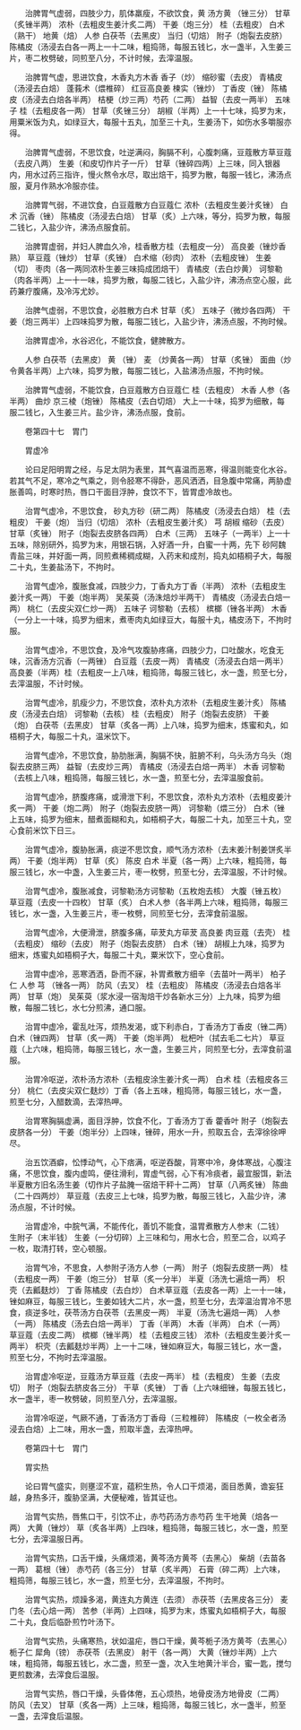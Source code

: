 <!-- { "loadSidebar": true } -->
　　治脾胃气虚弱，四肢少力，肌体羸瘦，不欲饮食，黄 汤方黄 （锉三分） 甘草（炙锉半两） 浓朴（去粗皮生姜汁炙二两） 干姜（炮三分） 桂（去粗皮） 白术（熟干） 地黄（焙） 人参 白茯苓（去黑皮） 当归（切焙） 附子（炮裂去皮脐） 陈橘皮（汤浸去白各一两上一十二味，粗捣筛，每服五钱匕，水一盏半，入生姜三片，枣二枚劈破，同煎至八分，不计时候，去滓温服。

　　治脾胃气虚，思进饮食，木香丸方木香 香子（炒） 缩砂蜜（去皮） 青橘皮（汤浸去白焙） 蓬莪术（煨椎碎） 红豆高良姜 楝实（锉炒） 丁香皮（锉） 陈橘皮（汤浸去白焙各半两） 桔梗（炒三两）芍药（二两） 益智（去皮一两半） 五味子 桂（去粗皮各一两） 甘草（炙锉三分） 胡椒（半两）上一十七味，捣罗为末，用粟米饭为丸，如绿豆大，每服十五丸，加至三十丸，生姜汤下，如伤水多嚼服亦得。

　　治脾胃气虚弱，不思饮食，吐逆满闷，胸膈不利，心腹刺痛，豆蔻散方草豆蔻（去皮八两） 生姜（和皮切作片子一斤） 甘草（锉碎四两）上三味，同入银器内，用水过药三指许，慢火熬令水尽，取出焙干，捣罗为散，每服一钱匕，沸汤点服，夏月作熟水冷服亦佳。

　　治脾胃气弱，不进饮食，白豆蔻散方白豆蔻仁 浓朴（去粗皮生姜汁炙锉） 白术 沉香（锉） 陈橘皮（汤浸去白焙） 甘草（炙）上六味，等分，捣罗为散，每服二钱匕，入盐少许，沸汤点服食前。

　　治脾胃虚弱，并妇人脾血久冷，桂香散方桂（去粗皮一分） 高良姜（锉炒香熟） 草豆蔻（锉炒） 甘草（炙锉） 白术缩（砂肉） 浓朴（去粗皮锉） 生姜（切） 枣肉（各一两同浓朴生姜三味捣成团焙干） 青橘皮（去白炒黄） 诃黎勒（肉各半两）上一十一味，捣罗为散，每服二钱匕，入盐少许，沸汤点空心服，此药兼疗腹痛，及冷泻尤妙。

　　治脾气虚弱，不思饮食，必胜散方白术 甘草（炙） 五味子（微炒各四两） 干姜（炮三两半）上四味捣罗为散，每服二钱匕，入盐少许，沸汤点服，不拘时候。

　　治脾胃虚冷，水谷迟化，不能饮食，健脾散方。

　　人参 白茯苓（去黑皮） 黄 （锉） 麦 （炒黄各一两） 甘草（炙锉） 面曲（炒令黄各半两）上六味，捣罗为散，每服二钱匕，入盐沸汤点服，不拘时候。

　　治脾胃气虚弱，不能饮食，白豆蔻散方白豆蔻仁 桂（去粗皮） 木香 人参（各半两） 曲炒 京三棱（炮锉） 陈橘皮（去白切焙） 大上一十味，捣罗为细散，每服二钱匕，入生姜三片。盐少许，沸汤点服，食前。

　　卷第四十七　胃门

　　胃虚冷

　　论曰足阳明胃之经，与足太阴为表里，其气喜温而恶寒，得温则能变化水谷。若其气不足，寒冷之气乘之，则令胫寒不得卧，恶风洒洒，目急腹中常痛，两胁虚胀善鸣，时寒时热，唇口干面目浮肿，食饮不下，皆胃虚冷故也。

　　治胃气虚冷，不思饮食， 砂丸方砂（研二两） 陈橘皮（汤浸去白焙） 桂（去粗皮） 干姜（炮） 当归（切焙） 浓朴（去粗皮生姜汁炙） 芎 胡椒 缩砂（去皮） 甘草（炙锉） 附子（炮裂去皮脐各四两） 白术（三两） 五味子（一两半）上一十五味，除别研外，捣罗为末，用银石锅，入好酒一升，白蜜一十两，先下 砂阿魏青盐三味，并好面一两，同煎煮稀稠成糊，入药末和成剂，捣丸如梧桐子大，每服二十丸，生姜盐汤下，不拘时。

　　治胃气虚冷，腹胀食减，四肢少力，丁香丸方丁香（半两） 浓朴（去粗皮生姜汁炙一两） 干姜（炮半两） 吴茱萸（汤洙焙炒半两干） 青橘皮（汤浸去白焙一两） 桃仁（去皮尖双仁炒一两） 五味子 诃黎勒（去核） 槟榔（锉各半两） 木香（一分上一十味，捣罗为细末，煮枣肉丸如绿豆大，每服十丸，橘皮汤下，不拘时服。

　　治胃气虚冷，不思饮食，及冷气攻腹胁疼痛，四肢少力，口吐酸水，吃食无味，沉香汤方沉香（一两锉） 白豆蔻（去皮一两） 青橘皮（汤浸去白焙一两半） 高良姜（半两）桂（去粗皮一上八味，粗捣筛，每服三钱匕，水一盏，煎至七分，去滓温服，不计时候。

　　治胃气虚冷，肌瘦少力，不思饮食，浓朴丸方浓朴（去粗皮生姜汁炙） 陈橘皮（汤浸去白焙） 诃黎勒（去核） 桂（去粗皮） 附子（炮裂去皮脐） 干姜（炮） 白茯苓（去黑皮） 甘草（炙各一两）上八味，捣罗为细末，炼蜜和丸，如梧桐子大，每服二十丸，温米饮下。

　　治胃气虚冷，不思饮食，胁肋胀满，胸膈不快，脏腑不利，乌头汤方乌头（炮裂去皮脐三两） 益智（去皮炒三两） 青橘皮（汤浸去白焙一两半） 木香 诃黎勒（去核上八味，粗捣筛，每服三钱匕，水一盏，煎至七分，去滓温服食前。

　　治胃气虚冷，脐腹疼痛，或滑泄下利，不思饮食，浓朴丸方浓朴（去粗皮姜汁炙一两） 干姜（炮二两） 附子（炮裂去皮脐一两） 诃黎勒（煨三分） 白术（锉上五味，捣罗为细末，醋煮面糊和丸，如梧桐子大，每服二十丸，加至三十丸，空心食前米饮下日三。

　　治胃气虚冷，腹胁胀满，痰逆不思饮食，顺气汤方浓朴（去末姜汁制姜饼炙半两） 干姜（炮半两） 甘草（炙） 陈皮 白术 半夏（各一两）上六味，粗捣筛，每服三钱匕，水一中盏，入生姜三片，枣一枚劈，煎至七分，去滓温服，不计时候。

　　治胃气虚冷，腹胀减食，诃黎勒汤方诃黎勒（五枚炮去核） 大腹（锉五枚） 草豆蔻（去皮一十四枚） 甘草（炙） 白术人参（各半两上六味，粗捣筛，每服三钱匕，水一盏，入生姜三片，枣一枚劈，同煎至七分，去滓食前温服。

　　治胃气虚冷，大便滑泄，脐腹多痛，荜茇丸方荜茇 高良姜 肉豆蔻（去壳） 桂（去粗皮） 缩砂（去皮） 附子（炮裂去皮脐） 白术（锉） 胡椒上九味，捣罗为细末，炼蜜丸如梧桐子大，每服二十丸，粟米饮下，空心食前。

　　治胃中虚冷，恶寒洒洒，卧而不寐，补胃煮散方细辛（去苗叶一两半） 柏子仁 人参 芎 （锉各一两） 防风（去叉） 桂（去粗皮） 陈橘皮（汤浸去白焙各半两） 甘草（炮） 吴茱萸（浆水浸一宿淘焙干炒各新水三分）上九味，捣罗为细散，每服二钱匕，水七分煎沸，通口服。

　　治胃中虚冷，霍乱吐泻，烦热发渴，或下利赤白，丁香汤方丁香皮（锉二两） 白术（锉四两） 甘草（炙一两） 干姜（炮半两） 枇杷叶（拭去毛二七片） 草豆蔻（上六味，粗捣筛，每服三钱匕，水一盏，生姜三片，同煎至七分，去滓食前温服。

　　治胃冷呕逆，浓朴汤方浓朴（去粗皮涂生姜汁炙一两） 白术 桂（去粗皮各三分） 桃仁（去皮尖双仁麸炒）丁香（各上五味，粗捣筛，每服三钱匕，水一盏，煎至七分，入醋数滴，去滓热呷。

　　治胃寒胸膈虚满，面目浮肿，饮食不化，丁香汤方丁香 藿香叶 附子（炮裂去皮脐各一分） 干姜（炮半分）上四味，锉碎，用水一升，煎取五合，去滓徐徐呷尽。

　　治五饮酒癖，忪悸动气，心下痞满，呕逆吞酸，背寒中冷，身体寒战，心腹注痛，不思饮食，腹内虚鸣，便往滑利，胃虚气弱，心下有冷痰者，最宜服饵，新法半夏散方旧名汤生姜（切作片子盐腌一宿焙干秤十二两） 甘草（八两炙锉） 陈曲（二十四两炒） 草豆蔻（去皮三上七味，捣罗为散，每服三钱匕，入盐少许，沸汤点服，不计时候。

　　治胃虚冷，中脘气满，不能传化，善饥不能食，温胃煮散方人参末（二钱） 生附子（末半钱） 生姜（一分切碎）上三味和匀，用水七合，煎至二合，以鸡子一枚，取清打转，空心顿服。

　　治胃气冷，不思食，人参附子汤方人参（一两） 附子（炮裂去皮脐一两） 桂（去粗皮一两） 干姜（炮三分） 甘草（炙一分半） 半夏（汤洗七遍焙一两） 枳壳（去瓤麸炒） 丁香 陈橘皮（去白炒） 白术草豆蔻（去皮各一两）上一十一味，锉如麻豆，每服三钱匕，生姜如钱大二片，水一盏，煎至七分，去滓温治胃冷不思食，痰逆多吐，茯苓汤方白茯苓（去黑皮一两） 半夏（汤洗七遍焙一两） 人参（一两） 陈橘皮（汤去白焙一两半） 丁香（半两） 木香（半两） 白术（一两） 草豆蔻（去皮二两） 槟榔（锉半两） 桂（去粗皮三钱） 浓朴（去粗皮生姜汁炙一两半） 枳壳（去瓤麸炒半两）上一十二味，锉如麻豆大，每服三钱匕，水一盏，煎至七分，不拘时去滓温服。

　　治胃虚冷呕逆，豆蔻汤方草豆蔻（去皮一两半） 桂（去粗皮） 生姜（去皮切） 附子（炮裂去脐皮各三分） 干草（炙锉） 丁香（上六味细锉，每服五钱匕，水一盏半，枣一枚劈破，同煎至八分，去滓温服。

　　治胃冷呕逆，气厥不通，丁香汤方丁香母（三粒椎碎） 陈橘皮（一枚全者汤浸去白焙）上二味，用水一盏，煎取半盏，去滓热呷。

　　卷第四十七　胃门

　　胃实热

　　论曰胃气盛实，则壅涩不宣，蕴积生热，令人口干烦渴，面目悉黄，谵妄狂越，身热多汗，腹胁坚满，大便秘难，皆其证也。

　　治胃气实热，唇焦口干，引饮不止，赤芍药汤方赤芍药 生干地黄（焙各一两） 大黄（锉炒） 草（炙各半两）上四味，粗捣筛，每服三钱匕，水一盏，煎至七分，去滓温服日再。

　　治胃气实热，口舌干燥，头痛烦渴，黄芩汤方黄芩（去黑心） 柴胡（去苗各一两） 葛根（锉） 赤芍药（各三分） 甘草（炙半两） 石膏（碎二两）上六味，粗捣筛，每服三钱匕，水一盏，煎至七分，去滓温服，不拘时。

　　治胃气实热，烦躁多渴，黄连丸方黄连（去须） 赤茯苓（去黑皮各三分） 麦门冬（去心焙一两） 苦参（半两）上四味，捣罗为末，炼蜜丸如梧桐子大，每服二十丸，食后临卧煎竹叶汤下。

　　治胃气实热，头痛寒热，状如温疟，唇口干燥，黄芩栀子汤方黄芩（去黑心） 栀子仁 犀角（镑） 赤茯苓（去黑皮） 射干（各一两） 大黄（锉炒半两）上六味，粗捣筛，每服五钱匕，水二盏，煎至一盏，次入生地黄汁半合，蜜一匙，搅匀更煎数沸，去滓食后温服。

　　治胃气实热，唇口干燥，头昏体倦，五心烦热，地骨皮汤方地骨皮（二两） 防风（去叉） 甘草（炙各一两）上三味，粗捣筛，每服三钱匕，水一盏半，煎至一盏，去滓食后温服。

